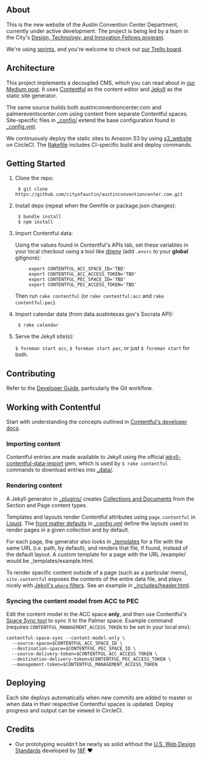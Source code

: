 ## About

This is the new website of the Austin Convention Center Department, currently under active development. The project is being led by a team in the City's [Design, Technology, and Innovation Fellows program][dti].

We're using [sprints], and you're welcome to check out [our Trello board][trello].

[dti]: http://cityofaustin.github.io/innovation-fellows/
[sprints]: https://en.wikipedia.org/wiki/Scrum_(software_development)
[trello]: https://trello.com/b/6c52YDzi/acc-pec

## Architecture

This project implements a decoupled CMS, which you can read about in [our Medium post][medium]. It uses [Contentful][] as the content editor and [Jekyll][] as the static site generator.

The same source builds both austinconventioncenter.com and palmereventscenter.com using content from separate Contentful spaces. Site-specific files in [_config/](_config) extend the base configuration found in [_config.yml](_config.yml).

We continuously deploy the static sites to Amazon S3 by using [s3_website][] on CircleCI. The [Rakefile](Rakefile) includes CI-specific build and deploy commands.

[medium]: https://medium.com/city-of-austin-design-technology-innovation/how-were-thinking-about-content-management-for-city-government-88f563497096
[contentful]: https://www.contentful.com
[jekyll]: https://jekyllrb.com
[s3_website]: https://github.com/laurilehmijoki/s3_website

## Getting Started

1. Clone the repo:

        $ git clone https://github.com/cityofaustin/austinconventioncenter.com.git

2. Install deps (repeat when the Gemfile or package.json changes):

        $ bundle install
        $ npm install

3. Import Contentful data:

    Using the values found in Contentful's APIs tab, set these variables in your local checkout using a tool like [direnv][] (add `.envrc` to your **global** gitignore):

            export CONTENTFUL_ACC_SPACE_ID='TBD'
            export CONTENTFUL_ACC_ACCESS_TOKEN='TBD'
            export CONTENTFUL_PEC_SPACE_ID='TBD'
            export CONTENTFUL_PEC_ACCESS_TOKEN='TBD'

    Then run `rake contentful` (or `rake contentful:acc` and `rake contentful:pec`).

4. Import calendar data (from data.austintexas.gov's Socrata API):

        $ rake calendar

5. Serve the Jekyll site(s):

    `$ foreman start acc`, `$ foreman start pec`, or just `$ foreman start` for both.

[direnv]: http://direnv.net

## Contributing

Refer to the [Developer Guide][], particularly the Git workflow.

[Developer Guide]: http://pages.austintexas.io/guides/developer-guide/

## Working with Contentful

Start with understanding the concepts outlined in [Contentful's developer docs](https://www.contentful.com/developers/docs/).

### Importing content

Contentful entries are made available to Jekyll using the official [jekyll-contentful-data-import][] gem, which is used by `$ rake contentful` commands to download entries into [_data/](_data).

[jekyll-contentful-data-import]: https://github.com/contentful/jekyll-contentful-data-import

### Rendering content

A Jekyll generator in [_plugins/](_plugins/generators/contentful.rb) creates [Collections and Documents][collections] from the Section and Page content types.

Templates and layouts render Contentful attributes using `page.contentful` in [Liquid][]. The [front matter defaults][] in [_config.yml](_config.yml) define the layouts used to render pages in a given collection and by default.

For each page, the generator also looks in [_templates](_templates) for a file with the same URL (i.e. path, by default), and renders that file, if found, instead of the default layout. A custom template for a page with the URL /example/ would be _templates/example.html.

To render specific content outside of a page (such as a particular menu), `site.contentful` exposes the contents of the entire data file, and plays nicely with [Jekyll's `where` filters][where]. See an example in [_includes/header.html](_includes/header.html).

[collections]: https://jekyllrb.com/docs/collections/
[liquid]: http://liquidmarkup.org
[front matter defaults]: https://jekyllrb.com/docs/configuration/#front-matter-defaults
[where]: https://jekyllrb.com/docs/templates/

### Syncing the content model from ACC to PEC

Edit the content model in the ACC space **only**, and then use Contentful's [Space Sync tool][space-sync] to sync it to the Palmer space. Example command (requires `CONTENTFUL_MANAGEMENT_ACCESS_TOKEN` to be set in your local env):

```
contentful-space-sync --content-model-only \
  --source-space=$CONTENTFUL_ACC_SPACE_ID \
  --destination-space=$CONTENTFUL_PEC_SPACE_ID \
  --source-delivery-token=$CONTENTFUL_ACC_ACCESS_TOKEN \
  --destination-delivery-token=$CONTENTFUL_PEC_ACCESS_TOKEN \
  --management-token=$CONTENTFUL_MANAGEMENT_ACCESS_TOKEN
```

[space-sync]: https://github.com/contentful/contentful-space-sync

## Deploying

Each site deploys automatically when new commits are added to master or when data in their respective Contentful spaces is updated. Deploy progress and output can be viewed in CircleCI.

## Credits

* Our prototyping wouldn't be nearly as solid without the [U.S. Web Design Standards][uswds] developed by [18F][] :heart:

[uswds]: https://standards.usa.gov
[18f]: https://github.com/18f/web-design-standards

